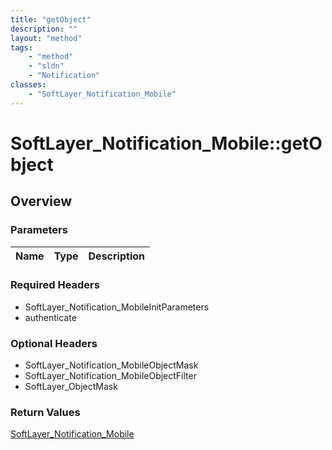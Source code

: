 ```yaml
---
title: "getObject"
description: ""
layout: "method"
tags:
    - "method"
    - "sldn"
    - "Notification"
classes:
    - "SoftLayer_Notification_Mobile"
---
```

# SoftLayer_Notification_Mobile::getObject
## Overview 


### Parameters 
|Name | Type | Description |
| --- | --- | --- |


### Required Headers
* SoftLayer_Notification_MobileInitParameters
* authenticate

### Optional Headers
* SoftLayer_Notification_MobileObjectMask
* SoftLayer_Notification_MobileObjectFilter
* SoftLayer_ObjectMask

### Return Values
<a href='/reference/datatypes/SoftLayer_Notification_Mobile'>SoftLayer_Notification_Mobile </a>
